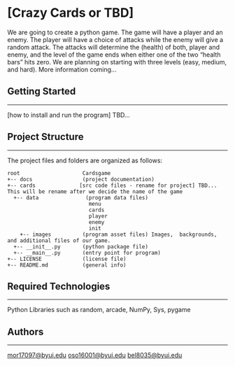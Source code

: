 # [Crazy Cards or TBD] 
We are going to create a python game. The game will have a player and an enemy. The player will have a choice of attacks while the enemy will give a random attack. The attacks will determine the (health) of both, player and enemy, and the level of the game ends when either one of the two “health bars” hits zero. We are planning on starting with three levels (easy, medium, and hard).
More information coming...

## Getting Started
---
[how to install and run the program] TBD...

## Project Structure
---
The project files and folders are organized as follows:
```
root                    Cardsgame
+-- docs                (project documentation)
+-- cards              [src code files - rename for project] TBD... This will be rename after we decide the name of the game
  +-- data               (program data files)
                          menu
                          cards
                          player
                          enemy
                          init
    +-- images          (program asset files) Images,  backgrounds, and additional files of our game. 
  +-- __init__.py       (python package file)
  +-- __main__.py       (entry point for program)
+-- LICENSE             (license file)
+-- README.md           (general info)
```

## Required Technologies
---
Python 
Libraries such as random, arcade, NumPy, Sys, pygame


## Authors
---
mor17097@byui.edu
oso16001@byui.edu
bel8035@byui.edu
